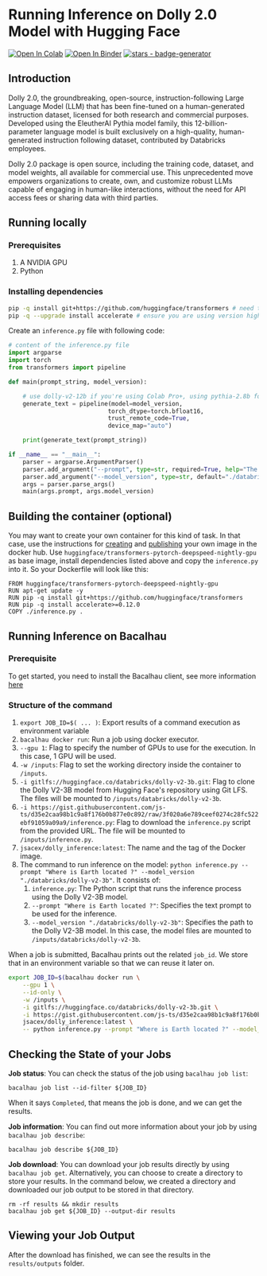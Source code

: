 # Running Inference on Dolly 2.0 Model with Hugging Face

[![Open In Colab](https://colab.research.google.com/assets/colab-badge.svg)](https://colab.research.google.com/github/bacalhau-project/examples/blob/main/model-inference/Huggingface-Model-Inference/index.ipynb) [![Open In Binder](https://mybinder.org/badge.svg)](https://mybinder.org/v2/gh/bacalhau-project/examples/HEAD?labpath=model-inference/Huggingface-Model-Inference/index.ipynb) [![stars - badge-generator](https://img.shields.io/github/stars/bacalhau-project/bacalhau?style=social)](https://github.com/bacalhau-project/bacalhau)

## Introduction​ <a href="#introduction" id="introduction"></a>

Dolly 2.0, the groundbreaking, open-source, instruction-following Large Language Model (LLM) that has been fine-tuned on a human-generated instruction dataset, licensed for both research and commercial purposes. Developed using the EleutherAI Pythia model family, this 12-billion-parameter language model is built exclusively on a high-quality, human-generated instruction following dataset, contributed by Databricks employees.

Dolly 2.0 package is open source, including the training code, dataset, and model weights, all available for commercial use. This unprecedented move empowers organizations to create, own, and customize robust LLMs capable of engaging in human-like interactions, without the need for API access fees or sharing data with third parties.

## Running locally​ <a href="#running-locally" id="running-locally"></a>

### Prerequisites​ <a href="#prerequisites" id="prerequisites"></a>

1. A NVIDIA GPU
2. Python

### Installing dependencies​ <a href="#installing-dependencies" id="installing-dependencies"></a>

```bash
pip -q install git+https://github.com/huggingface/transformers # need to install from github
pip -q --upgrade install accelerate # ensure you are using version higher than 0.12.0
```

Create an `inference.py` file with following code:

```python
# content of the inference.py file
import argparse
import torch
from transformers import pipeline

def main(prompt_string, model_version):

    # use dolly-v2-12b if you're using Colab Pro+, using pythia-2.8b for Free Colab
    generate_text = pipeline(model=model_version, 
                            torch_dtype=torch.bfloat16, 
                            trust_remote_code=True,
                            device_map="auto")

    print(generate_text(prompt_string))

if __name__ == "__main__":
    parser = argparse.ArgumentParser()
    parser.add_argument("--prompt", type=str, required=True, help="The prompt to be used in the GPT model")
    parser.add_argument("--model_version", type=str, default="./databricks/dolly-v2-12b", help="The model version to be used")
    args = parser.parse_args()
    main(args.prompt, args.model_version)

```

## Building the container (optional)​ <a href="#building-the-container-optional" id="building-the-container-optional"></a>

You may want to create your own container for this kind of task. In that case, use the instructions for [creating](https://docs.docker.com/get-started/02_our_app/) and [publishing](https://docs.docker.com/get-started/04_sharing_app/) your own image in the docker hub. Use `huggingface/transformers-pytorch-deepspeed-nightly-gpu` as base image, install dependencies listed above and copy the `inference.py` into it. So your Dockerfile will look like this:

```docker
FROM huggingface/transformers-pytorch-deepspeed-nightly-gpu
RUN apt-get update -y
RUN pip -q install git+https://github.com/huggingface/transformers
RUN pip -q install accelerate>=0.12.0 
COPY ./inference.py .
```

## Running Inference on Bacalhau​ <a href="#running-inference-on-bacalhau" id="running-inference-on-bacalhau"></a>

### Prerequisite​ <a href="#prerequisite" id="prerequisite"></a>

To get started, you need to install the Bacalhau client, see more information [here](broken-reference)

### Structure of the command​ <a href="#structure-of-the-command" id="structure-of-the-command"></a>

1. `export JOB_ID=$( ... )`: Export results of a command execution as environment variable
2. `bacalhau docker run`: Run a job using docker executor.
3. `--gpu 1`: Flag to specify the number of GPUs to use for the execution. In this case, 1 GPU will be used.
4. `-w /inputs`: Flag to set the working directory inside the container to `/inputs`.
5. `-i gitlfs://huggingface.co/databricks/dolly-v2-3b.git`: Flag to clone the Dolly V2-3B model from Hugging Face's repository using Git LFS. The files will be mounted to `/inputs/databricks/dolly-v2-3b`.
6. `-i https://gist.githubusercontent.com/js-ts/d35e2caa98b1c9a8f176b0b877e0c892/raw/3f020a6e789ceef0274c28fc522ebf91059a09a9/inference.py`: Flag to download the `inference.py` script from the provided URL. The file will be mounted to `/inputs/inference.py`.
7. `jsacex/dolly_inference:latest`: The name and the tag of the Docker image.
8. The command to run inference on the model: `python inference.py --prompt "Where is Earth located ?" --model_version "./databricks/dolly-v2-3b"`. It consists of:
   1. `inference.py`: The Python script that runs the inference process using the Dolly V2-3B model.
   2. `--prompt "Where is Earth located ?"`: Specifies the text prompt to be used for the inference.
   3. `--model_version "./databricks/dolly-v2-3b"`: Specifies the path to the Dolly V2-3B model. In this case, the model files are mounted to `/inputs/databricks/dolly-v2-3b`.

When a job is submitted, Bacalhau prints out the related `job_id`. We store that in an environment variable so that we can reuse it later on.

```bash
export JOB_ID=$(bacalhau docker run \
    --gpu 1 \
    --id-only \
    -w /inputs \
    -i gitlfs://huggingface.co/databricks/dolly-v2-3b.git \
    -i https://gist.githubusercontent.com/js-ts/d35e2caa98b1c9a8f176b0b877e0c892/raw/3f020a6e789ceef0274c28fc522ebf91059a09a9/inference.py \
    jsacex/dolly_inference:latest \
    -- python inference.py --prompt "Where is Earth located ?" --model_version "./databricks/dolly-v2-3b")
```

## Checking the State of your Jobs​ <a href="#checking-the-state-of-your-jobs" id="checking-the-state-of-your-jobs"></a>

**Job status**: You can check the status of the job using `bacalhau job list`:

```
bacalhau job list --id-filter ${JOB_ID}
```

When it says `Completed`, that means the job is done, and we can get the results.

**Job information**: You can find out more information about your job by using `bacalhau job describe`:

```
bacalhau job describe ${JOB_ID}
```

**Job download**: You can download your job results directly by using `bacalhau job get`. Alternatively, you can choose to create a directory to store your results. In the command below, we created a directory and downloaded our job output to be stored in that directory.

```
rm -rf results && mkdir results
bacalhau job get ${JOB_ID} --output-dir results
```

## Viewing your Job Output​ <a href="#viewing-your-job-output" id="viewing-your-job-output"></a>

After the download has finished, we can see the results in the `results/outputs` folder.
